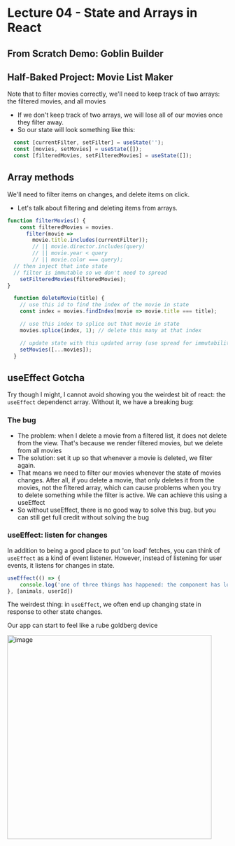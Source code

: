 # Lecture 04 - State and Arrays in React

## From Scratch Demo: Goblin Builder

## Half-Baked Project: Movie List Maker

Note that to filter movies correctly, we'll need to keep track of two arrays: the filtered movies, and all movies
- If we don't keep track of two arrays, we will lose all of our movies once they filter away.
- So our state will look something like this:

```js
  const [currentFilter, setFilter] = useState(''); 
  const [movies, setMovies] = useState([]); 
  const [filteredMovies, setFilteredMovies] = useState([]); 
```

## Array methods
We'll need to filter items on changes, and delete items on click. 
- Let's talk about filtering and deleting items from arrays.

```js
function filterMovies() {
    const filteredMovies = movies.
      filter(movie => 
        movie.title.includes(currentFilter));
        // || movie.director.includes(query) 
        // || movie.year < query 
        // || movie.color === query);
  // then inject that into state
  // filter is immutable so we don't need to spread
    setFilteredMovies(filteredMovies);
}
```

```js
  function deleteMovie(title) {
    // use this id to find the index of the movie in state
    const index = movies.findIndex(movie => movie.title === title);

    // use this index to splice out that movie in state
    movies.splice(index, 1); // delete this many at that index

    // update state with this updated array (use spread for immutability)
    setMovies([...movies]);
  }
```

## useEffect Gotcha
Try though I might, I cannot avoid showing you the weirdest bit of react: the `useEffect` dependenct array. Without it, we have a breaking bug:

### The bug
- The problem: when I delete a movie from a filtered list, it does not delete from the view. That's because we render filtered movies, but we delete from all movies
- The solution: set it up so that whenever a movie is deleted, we filter again.
- That means we need to filter our movies whenever the state of movies changes. After all, if you delete a movie, that only deletes it from the movies, not the filtered array, which can cause problems when you try to delete something while the filter is active. We can achieve this using a useEffect
- So without useEffect, there is no good way to solve this bug. but you can still get full credit without solving the bug

### useEffect: listen for changes

In addition to being a good place to put 'on load' fetches, you can think of `useEffect` as a kind of event listener. However, instead of listening for user events, it listens for changes in state.


```js
useEffect(() => {
    console.log('one of three things has happened: the component has loaded, the animals have changed, or the userId has changed`)
}, [animals, userId])
```

The weirdest thing: in `useEffect`, we often end up changing state in response to other state changes.

Our app can start to feel like a rube goldberg device

<img width="467" alt="image" src="https://user-images.githubusercontent.com/16160135/171966981-f8ad1d4f-d87e-4c3d-b914-ac4dbcf02fd3.png">
